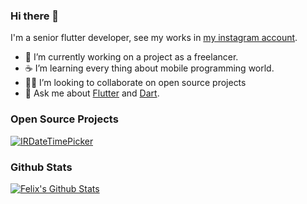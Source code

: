 ### Hi there 👋

I'm a senior flutter developer, see my works in [my instagram account](https://www.instagram.com/alikhajavi.ir/).

- 🔭 I’m currently working on a project as a freelancer.
- ☕ I’m learning every thing about mobile programming world.
- 🧑‍💻 I’m looking to collaborate on open source projects
- 💬 Ask me about [Flutter](https://flutter.dev) and [Dart](https://dart.dev).

### Open Source Projects

[![IRDateTimePicker](https://github-readme-stats.vercel.app/api/pin/?username=alikhajavi74&repo=ir_datetime_picker)](https://github.com/alikhajavi74/ir_datetime_picker)

### Github Stats

[![Felix's Github Stats](https://github-readme-stats.vercel.app/api?username=alikhajavi74&count_private=true&theme=default&show_icons=true)](https://github.com/alikhajavi74)
